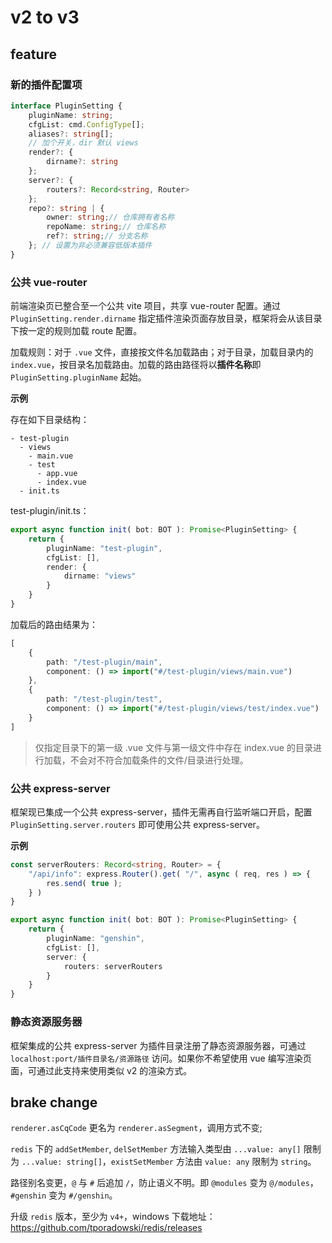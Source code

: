 # v2 to v3

## feature

### 新的插件配置项

```ts
interface PluginSetting {
	pluginName: string;
	cfgList: cmd.ConfigType[];
	aliases?: string[];
	// 加个开关，dir 默认 views
	render?: {
		dirname?: string
	};
	server?: {
		routers?: Record<string, Router>
	};
	repo?: string | {
		owner: string;// 仓库拥有者名称
		repoName: string;// 仓库名称
		ref?: string;// 分支名称
	}; // 设置为非必须兼容低版本插件
}
```

### 公共 vue-router

前端渲染页已整合至一个公共 vite 项目，共享 vue-router 配置。通过 `PluginSetting.render.dirname` 指定插件渲染页面存放目录，框架将会从该目录下按一定的规则加载 route 配置。

加载规则：对于 `.vue` 文件，直接按文件名加载路由；对于目录，加载目录内的 `index.vue`，按目录名加载路由。加载的路由路径将以**插件名称**即 `PluginSetting.pluginName` 起始。

**示例**

存在如下目录结构：

```text
- test-plugin
  - views
    - main.vue
    - test
      - app.vue
      - index.vue
  - init.ts
```

test-plugin/init.ts：

```ts
export async function init( bot: BOT ): Promise<PluginSetting> {
    return {
        pluginName: "test-plugin",
        cfgList: [],
        render: {
            dirname: "views"
        }
    }
}
```

加载后的路由结果为：

```ts
[
    {
        path: "/test-plugin/main",
        component: () => import("#/test-plugin/views/main.vue")
    },
    {
        path: "/test-plugin/test",
        component: () => import("#/test-plugin/views/test/index.vue")
    }
]
```

> 仅指定目录下的第一级 .vue 文件与第一级文件中存在 index.vue 的目录进行加载，不会对不符合加载条件的文件/目录进行处理。

### 公共 express-server

框架现已集成一个公共 express-server，插件无需再自行监听端口开启，配置 `PluginSetting.server.routers`  即可使用公共 express-server。

**示例**

```ts
const serverRouters: Record<string, Router> = {
    "/api/info": express.Router().get( "/", async ( req, res ) => {
        res.send( true );
    } )
}

export async function init( bot: BOT ): Promise<PluginSetting> {
    return {
        pluginName: "genshin",
        cfgList: [],
        server: {
            routers: serverRouters
        }
    }
}
```

### 静态资源服务器

框架集成的公共 express-server 为插件目录注册了静态资源服务器，可通过 `localhost:port/插件目录名/资源路径` 访问。如果你不希望使用 vue 编写渲染页面，可通过此支持来使用类似 v2 的渲染方式。

## brake change

`renderer.asCqCode` 更名为 `renderer.asSegment`，调用方式不变;

`redis` 下的 `addSetMember`, `delSetMember` 方法输入类型由 `...value: any[]` 限制为 `...value: string[]`，`existSetMember` 方法由 `value: any` 限制为 `string`。

路径别名变更，`@` 与 `#` 后追加 `/`，防止语义不明。即 `@modules` 变为 `@/modules`，`#genshin` 变为 `#/genshin`。

升级 `redis` 版本，至少为 `v4+`，windows 下载地址：https://github.com/tporadowski/redis/releases